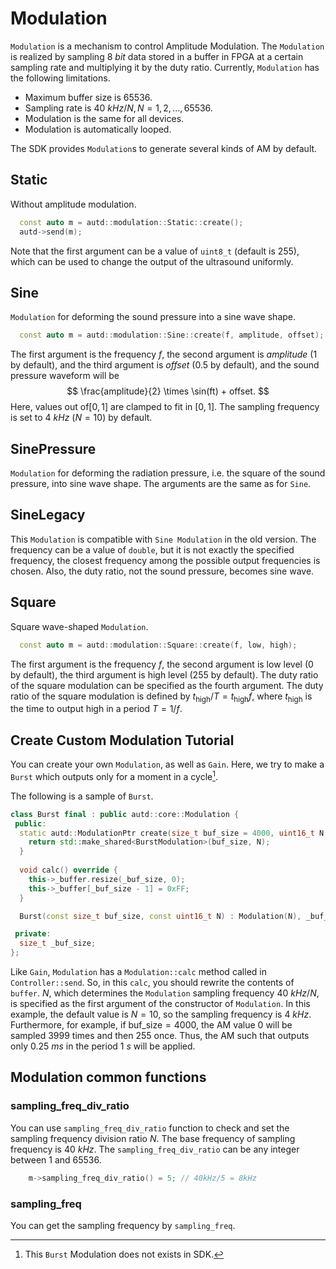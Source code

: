 # Modulation

`Modulation` is a mechanism to control Amplitude Modulation.
The `Modulation` is realized by sampling $\SI{8}{bit}$ data stored in a buffer in FPGA at a certain sampling rate and multiplying it by the duty ratio.
Currently, `Modulation` has the following limitations.

* Maximum buffer size is 65536.
* Sampling rate is $\SI{40}{kHz}/N, N=1,2,... ,65536$.
* Modulation is the same for all devices.
* Modulation is automatically looped.

The SDK provides `Modulation`s to generate several kinds of AM by default.

## Static

Without amplitude modulation.

```cpp
  const auto m = autd::modulation::Static::create();
  autd->send(m);
```

Note that the first argument can be a value of `uint8_t` (default is 255), which can be used to change the output of the ultrasound uniformly.

## Sine

`Modulation` for deforming the sound pressure into a sine wave shape.
```cpp
  const auto m = autd::modulation::Sine::create(f, amplitude, offset); 
```

The first argument is the frequency $f$, the second argument is $amplitude$ (1 by default), and the third argument is $offset$ (0.5 by default), and the sound pressure waveform will be
$$
    \frac{amplitude}{2} \times \sin(ft) + offset.
$$
Here, values out of$[0,1]$ are clamped to fit in $[0,1]$.
The sampling frequency is set to $\SI{4}{kHz}$ ($N=10$) by default.

## SinePressure

`Modulation` for deforming the radiation pressure, i.e. the square of the sound pressure, into sine wave shape.
The arguments are the same as for `Sine`.

## SineLegacy

This `Modulation` is compatible with `Sine Modulation` in the old version.
The frequency can be a value of `double`, but it is not exactly the specified frequency, the closest frequency among the possible output frequencies is chosen.
Also, the duty ratio, not the sound pressure, becomes sine wave.

## Square

Square wave-shaped `Modulation`.

```cpp
  const auto m = autd::modulation::Square::create(f, low, high); 
```
The first argument is the frequency $f$, the second argument is low level (0 by default), the third argument is high level (255 by default).
The duty ratio of the square modulation can be specified as the fourth argument.
The duty ratio of the square modulation is defined by $t_\text{high}/T = t_\text{high}f$, where $t_\text{high}$ is the time to output high in a period $T=1/f$.

## Create Custom Modulation Tutorial

You can create your own `Modulation`, as well as `Gain`.
Here, we try to make a `Burst` which outputs only for a moment in a cycle[^fn_burst].

The following is a sample of `Burst`.
```cpp
class Burst final : public autd::core::Modulation {
 public:
  static autd::ModulationPtr create(size_t buf_size = 4000, uint16_t N = 10) {
    return std::make_shared<BurstModulation>(buf_size, N);
  }
  
  void calc() override {
    this->_buffer.resize(_buf_size, 0);
    this->_buffer[_buf_size - 1] = 0xFF;
  }

  Burst(const size_t buf_size, const uint16_t N) : Modulation(N), _buf_size(buf_size) {}

 private:
  size_t _buf_size;
};
```

Like `Gain`, `Modulation` has a `Modulation::calc` method called in `Controller::send`.
So, in this `calc`, you should rewrite the contents of `buffer`.
$N$, which determines the `Modulation` sampling frequency $\SI{40}{kHz}/N$, is specified as the first argument of the constructor of `Modulation`.
In this example, the default value is $N=10$, so the sampling frequency is $\SI{4}{kHz}$.
Furthermore, for example, if $\text{buf\_size}=4000$, the AM value $0$ will be sampled $3999$ times and then $255$ once.
Thus, the AM such that outputs only $\SI{0.25}{ms}$ in the period $\SI{1}{s}$ will be applied.

## Modulation common functions

### sampling_freq_div_ratio

You can use `sampling_freq_div_ratio` function to check and set the sampling frequency division ratio $N$.
The base frequency of sampling frequency is $\SI{40}{kHz}$.
The `sampling_freq_div_ratio` can be any integer between 1 and 65536.

```cpp
    m->sampling_freq_div_ratio() = 5; // 40kHz/5 = 8kHz
```

### sampling_freq

You can get the sampling frequency by `sampling_freq`.

[^fn_burst]: This `Burst` Modulation does not exists in SDK.
